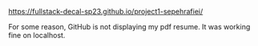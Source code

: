 https://fullstack-decal-sp23.github.io/project1-sepehrafiei/

For some reason, GitHub is not displaying my pdf resume. It was working fine on localhost.

